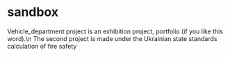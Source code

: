 # sandbox
Vehicle_department project is an exhibition project, portfolio (if you like this word).\n
The second project is made under the Ukrainian state standards calculation of fire safety
